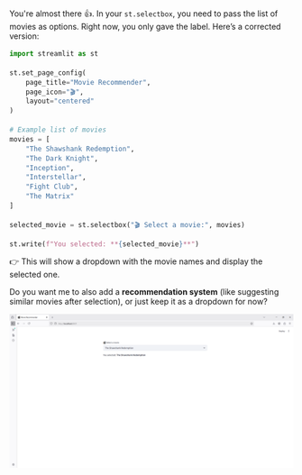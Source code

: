 You're almost there 👍. In your `st.selectbox`, you need to pass the list of movies as options. Right now, you only gave the label. Here’s a corrected version:

```python
import streamlit as st

st.set_page_config(
    page_title="Movie Recommender",
    page_icon="🎬",
    layout="centered"
)

# Example list of movies
movies = [
    "The Shawshank Redemption",
    "The Dark Knight",
    "Inception",
    "Interstellar",
    "Fight Club",
    "The Matrix"
]

selected_movie = st.selectbox("🎬 Select a movie:", movies)

st.write(f"You selected: **{selected_movie}**")
```

👉 This will show a dropdown with the movie names and display the selected one.

Do you want me to also add a **recommendation system** (like suggesting similar movies after selection), or just keep it as a dropdown for now?

![Image](1.PNG)